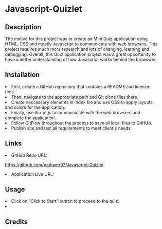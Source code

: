 # Javascript-Quizlet

## Description

The motive for this project was to create an Mini Quiz application using HTML, CSS and mostly Javascript to communicate with web browsers. This project requires much more research and lots of changing, learning and debugging. Overall, this Quiz application project was a great opportunity to have a better understanding of how Javascript works behind the browswer. 



## Installation


<li> First, create a GitHub repository that contains a README and license files. </li>
<li> Then, navigate to the appropriate path and Git clone files there. </li>
<li> Create neccessary elements in Index file and use CSS to apply layouts and colors for the application.</li>
<li> Finally, use Script.js to communicate with the web browsers and complete the application. </li>
<li> Follow GitFlow throughout the process to save all local files to GitHUb. </li>
<li> Publish site and test all requirements to meet client's needs. </li>



## Links

<li> GitHub Repo URL: </li>

https://github.com/nathantr97/Javascript-Quizlet

<li> Application Live URL: </li>



## Usage

<li> Click on "Click to Start" button to proceed to the quiz.</li>


<li> 



## Credits